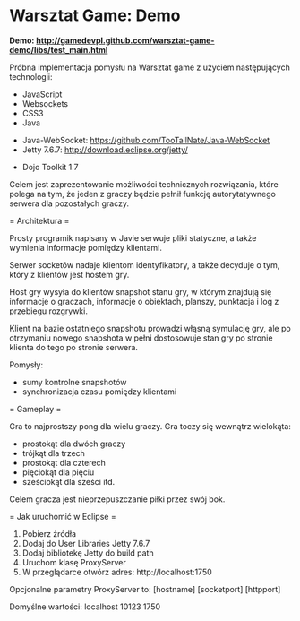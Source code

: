 Warsztat Game: Demo
==================

**Demo: http://gamedevpl.github.com/warsztat-game-demo/libs/test_main.html**

Próbna implementacja pomysłu na Warsztat game z użyciem następujących technologii:
- JavaScript
- Websockets
- CSS3
- Java
* Java-WebSocket: https://github.com/TooTallNate/Java-WebSocket
* Jetty 7.6.7: http://download.eclipse.org/jetty/
- Dojo Toolkit 1.7

Celem jest zaprezentowanie możliwości technicznych rozwiązania, które polega na tym, że jeden z graczy będzie pełnił funkcję autorytatywnego serwera dla pozostałych graczy.

= Architektura =

Prosty programik napisany w Javie serwuje pliki statyczne, a także wymienia informacje pomiędzy klientami.

Serwer socketów nadaje klientom identyfikatory, a także decyduje o tym, który z klientów jest hostem gry.

Host gry wysyła do klientów snapshot stanu gry, w którym znajdują się informacje o graczach, informacje o obiektach, planszy, punktacja i log z przebiegu rozgrywki.

Klient na bazie ostatniego snapshotu prowadzi włąsną symulację gry, ale po otrzymaniu nowego snapshota w pełni dostosowuje stan gry po stronie klienta do tego po stronie serwera.

Pomysły:
- sumy kontrolne snapshotów
- synchronizacja czasu pomiędzy klientami

= Gameplay =

Gra to najprostszy pong dla wielu graczy. Gra toczy się wewnątrz wielokąta:
- prostokąt dla dwóch graczy
- trójkąt dla trzech
- prostokąt dla czterech
- pięciokąt dla pięciu
- sześciokąt dla sześci itd.

Celem gracza jest nieprzepuszczanie piłki przez swój bok.

= Jak uruchomić w Eclipse =
1. Pobierz źródła
2. Dodaj do User Libraries Jetty 7.6.7
3. Dodaj bibliotekę Jetty do build path
4. Uruchom klasę ProxyServer
5. W przeglądarce otwórz adres: http://localhost:1750

Opcjonalne parametry ProxyServer to:
[hostname] [socketport] [httpport]

Domyślne wartości: localhost 10123 1750
